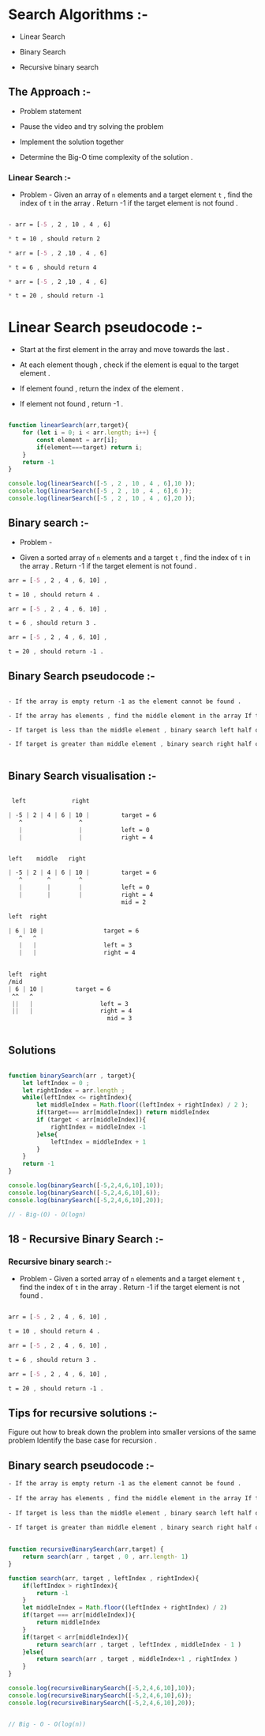 # Search Algorithms :-

- Linear Search

- Binary Search

- Recursive binary search

## The Approach :-

- Problem statement

- Pause the video and try solving the problem

- Implement the solution together

- Determine the Big-O time complexity of the solution .

### Linear Search :-

- Problem - Given an array of `n` elements and a target element `t` , find the index of `t` in the array . Return -1 if the target element is not found .

```css

- arr = [-5 , 2 , 10 , 4 , 6]

* t = 10 , should return 2

* arr = [-5 , 2 ,10 , 4 , 6]

* t = 6 , should return 4

* arr = [-5 , 2 ,10 , 4 , 6]

* t = 20 , should return -1

```

# Linear Search pseudocode :-

- Start at the first element in the array and move towards the last . 

- At each element though , check if the element is equal to the target element .

- If element found , return the index of the element .

- If element not found , return -1 .

```js

function linearSearch(arr,target){
    for (let i = 0; i < arr.length; i++) {
        const element = arr[i];
        if(element===target) return i;
    }
    return -1
}

console.log(linearSearch([-5 , 2 , 10 , 4 , 6],10 ));
console.log(linearSearch([-5 , 2 , 10 , 4 , 6],6 ));
console.log(linearSearch([-5 , 2 , 10 , 4 , 6],20 ));

```

## Binary search :-

* Problem - 

- Given a sorted array of `n` elements and a target `t` , find the index of `t` in the array . Return -1 if the target element is not found .

```css 
arr = [-5 , 2 , 4 , 6, 10] ,

t = 10 , should return 4 .

arr = [-5 , 2 , 4 , 6, 10] ,

t = 6 , should return 3 .

arr = [-5 , 2 , 4 , 6, 10] ,

t = 20 , should return -1 .


```

## Binary Search pseudocode :-
```css

- If the array is empty return -1 as the element cannot be found .

- If the array has elements , find the middle element in the array If the target is equal to the middle element , return the middle element index .

- If target is less than the middle element , binary search left half of the array . 

- If target is greater than middle element , binary search right half of the array . 



```
## Binary Search visualisation :-

```css

 left             right

| -5 | 2 | 4 | 6 | 10 |         target = 6
   ^                ^
   |                |           left = 0
   |                |           right = 4


left    middle   right

| -5 | 2 | 4 | 6 | 10 |         target = 6
   ^       ^        ^
   |       |        |           left = 0
   |       |        |           right = 4
                                mid = 2

left  right

| 6 | 10 |                 target = 6
   ^   ^        
   |   |                   left = 3
   |   |                   right = 4
   

left  right
/mid
| 6 | 10 |         target = 6
 ^^   ^        
 ||   |                   left = 3
 ||   |                   right = 4
                            mid = 3
   


```

## Solutions

```js

function binarySearch(arr , target){
    let leftIndex = 0 ;
    let rightIndex = arr.length ;
    while(leftIndex <= rightIndex){
        let middleIndex = Math.floor((leftIndex + rightIndex) / 2 );
        if(target=== arr[middleIndex]) return middleIndex
        if (target < arr[middleIndex]){
            rightIndex = middleIndex -1
        }else{
            leftIndex = middleIndex + 1
        }
    }
    return -1
}

console.log(binarySearch([-5,2,4,6,10],10));
console.log(binarySearch([-5,2,4,6,10],6));
console.log(binarySearch([-5,2,4,6,10],20));

// - Big-(O) - O(logn)

```




## 18 - Recursive Binary Search :-

### Recursive binary search :-

* Problem - Given a sorted array of `n` elements and a target element `t` , find the index of `t` in the array . Return -1 if the target element is not found .


```css 

arr = [-5 , 2 , 4 , 6, 10] ,

t = 10 , should return 4 .

arr = [-5 , 2 , 4 , 6, 10] ,

t = 6 , should return 3 .

arr = [-5 , 2 , 4 , 6, 10] ,

t = 20 , should return -1 .

```

## Tips for recursive solutions :-

Figure out how to break down the problem into smaller versions of the same problem Identify the base case for recursion .

## Binary search pseudocode :-
```css
- If the array is empty return -1 as the element cannot be found .
            
- If the array has elements , find the middle element in the array If the target is equal to the middle element , return the middle element index .
            
- If target is less than the middle element , binary search left half of the array . 
            
- If target is greater than middle element , binary search right half of the array . 
            
```

```js
function recursiveBinarySearch(arr,target) {
    return search(arr , target , 0 , arr.length- 1)
}

function search(arr, target , leftIndex , rightIndex){
    if(leftIndex > rightIndex){
        return -1
    }
    let middleIndex = Math.floor((leftIndex + rightIndex) / 2)
    if(target === arr[middleIndex]){
        return middleIndex
    }
    if(target < arr[middleIndex]){
        return search(arr , target , leftIndex , middleIndex - 1 )
    }else{
        return search(arr , target , middleIndex+1 , rightIndex )
    }
}

console.log(recursiveBinarySearch([-5,2,4,6,10],10));
console.log(recursiveBinarySearch([-5,2,4,6,10],6));
console.log(recursiveBinarySearch([-5,2,4,6,10],20));


// Big - O - O(log(n))




```